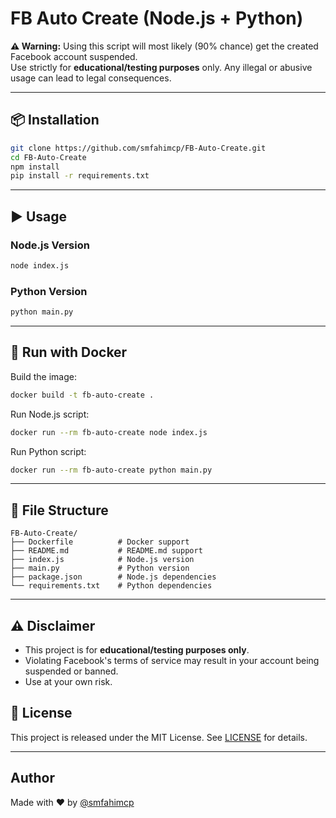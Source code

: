 # FB Auto Create (Node.js + Python)

**⚠️ Warning:** Using this script will most likely (90% chance) get the created Facebook account suspended.  
Use strictly for **educational/testing purposes** only. Any illegal or abusive usage can lead to legal consequences.

---

## 📦 Installation

```bash
git clone https://github.com/smfahimcp/FB-Auto-Create.git
cd FB-Auto-Create
npm install
pip install -r requirements.txt
```

---

## ▶ Usage

### **Node.js Version**
```bash
node index.js
```

### **Python Version**
```bash
python main.py
```

---

## 🐳 Run with Docker

Build the image:
```bash
docker build -t fb-auto-create .
```

Run Node.js script:
```bash
docker run --rm fb-auto-create node index.js
```

Run Python script:
```bash
docker run --rm fb-auto-create python main.py
```

---

## 📁 File Structure

```
FB-Auto-Create/
├── Dockerfile          # Docker support
├── README.md           # README.md support
├── index.js            # Node.js version
├── main.py             # Python version
├── package.json        # Node.js dependencies
└── requirements.txt    # Python dependencies
```

---

## ⚠ Disclaimer
- This project is for **educational/testing purposes only**.
- Violating Facebook's terms of service may result in your account being suspended or banned.
- Use at your own risk.

## 📄 License

This project is released under the MIT License. See [LICENSE](LICENSE) for details.

---
## Author

Made with ❤️ by [@smfahimcp](https://github.com/smfahimcp)
